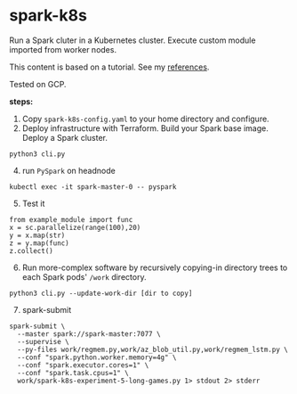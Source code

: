 # spark-k8s

Run a Spark cluter in a Kubernetes cluster. Execute custom module imported from worker nodes. 

This content is based on a tutorial. See my [references](#references).

Tested on GCP. 

**steps:**
1. Copy `spark-k8s-config.yaml` to your home directory and configure.
2. Deploy infrastructure with Terraform. Build your Spark base image. Deploy a Spark cluster.
```
python3 cli.py 
```
4. run `PySpark` on headnode 
```
kubectl exec -it spark-master-0 -- pyspark 
```
5. Test it
```
from example_module import func 
x = sc.parallelize(range(100),20)
y = x.map(str) 
z = y.map(func)
z.collect()
```
6. Run more-complex software by recursively copying-in directory trees to each Spark pods' `/work` directory.
```
python3 cli.py --update-work-dir [dir to copy]
```
7. spark-submit
```
spark-submit \
  --master spark://spark-master:7077 \
  --supervise \
  --py-files work/regmem.py,work/az_blob_util.py,work/regmem_lstm.py \
  --conf "spark.python.worker.memory=4g" \
  --conf "spark.executor.cores=1" \
  --conf "spark.task.cpus=1" \
  work/spark-k8s-experiment-5-long-games.py 1> stdout 2> stderr
```
